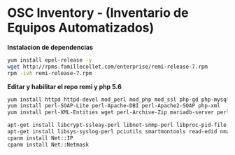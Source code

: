 # OSC Inventory - (Inventario de Equipos Automatizados)

**Instalacion de dependencias**
```bash
yum install epel-release -y
wget http://rpms.famillecollet.com/enterprise/remi-release-7.rpm
rpm -ivh remi-release-7.rpm
```

**Editar y habilitar el repo remi y php 5.6**
```bash
yum install httpd httpd-devel mod_perl mod_php mod_ssl php-gd php-mysql php-mbstring php perl perl-XML-Simple perl-Compress-Zlib perl-DBI perl-DBD-MySQL perl-Net-IP 
yum install perl-SOAP-Lite perl-Apache-DBI perl-Apache2-SOAP php-xml
yum install perl-XML-Entities wget perl-Archive-Zip mariadb-server perl-Mojolicious* perl-Switch perl-Plack* perl-Parse-EDID php-soap 
```

```bash
apt-get install libcrypt-ssleay-perl libnet-snmp-perl libproc-pid-file-perl libproc-daemon-perl net-tools 
apt-get install libsys-syslog-perl pciutils smartmontools read-edid nmap libxml-simple-perl make cpanminus
cpanm install Net::IP
cpanm install Net::Netmask

```
